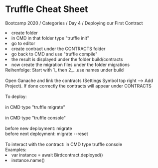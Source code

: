 # Truffle Cheat Sheet
Bootcamp 2020 / Categories / Day 4 / Deploying our First Contract
<br>
<li>create folder
<li>in CMD in that folder type "truffle init"
<li>go to editor
<li>create contract under the CONTRACTS folder
<li>go back to CMD and use "truffle compile"
<li>the result is displayed under the folder build/contracts
<br>
<li>now create the migration files under the folder migrations<br>
Reihenfolge: Start with 1_ then 2_...use names under build<br>
<br>
Open Ganache and link the contracts (Settings Symbol top right --> Add Project). If done correctly the contracts will appear under CONTRACTS<br>
<br>
To deploy:<br>
<br>in CMD type "truffle migrate"<br>
<br>in CMD type "truffle console"<br>
<br>
before new deployment: migrate <br>
before next deployment: migrate --reset<br>
<br>
To interact with the contract: in CMD type truffle console<br>
Examples:<br>
<li>var instance = await Birdcontract.deployed()
<li>instance.name()
